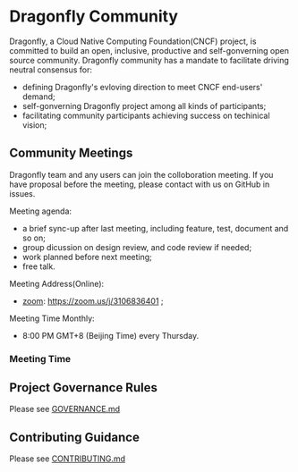 # Dragonfly Community

Dragonfly, a Cloud Native Computing Foundation(CNCF) project, is committed to
build an open, inclusive, productive and self-gonverning open source community.
Dragonfly community has a mandate to facilitate driving neutral consensus for:

* defining Dragonfly's evloving direction to meet CNCF end-users' demand;
* self-gonverning Dragonfly project among all kinds of participants;
* facilitating community participants achieving success on techinical vision;

## Community Meetings

Dragonfly team and any users can join the colloboration meeting. If you have
proposal before the meeting, please contact with us on GitHub in issues.

Meeting agenda:

* a brief sync-up after last meeting, including feature, test, document and so
on; 
* group dicussion on design review, and code review if needed;
* work planned before next meeting;
* free talk.

Meeting Address(Online):

* [zoom](https://zoom.us/): https://zoom.us/j/3106836401 ;

Meeting Time Monthly:

* 8:00 PM GMT+8 (Beijing Time) every Thursday. 

### Meeting Time

## Project Governance Rules

Please see [GOVERNANCE.md](./GOVERNANCE.md)

## Contributing Guidance

Please see [CONTRIBUTING.md](./CONTRIBUTING.md)
